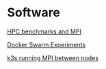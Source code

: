 # Software

[HPC benchmarks and MPI](/HPC)

[Docker Swarm Experiments](/DockerSwarm)

[k3s running MPI between nodes](/k3sMPI)
